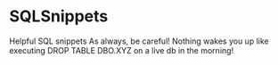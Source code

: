 # SQLSnippets
Helpful SQL snippets
As always, be careful! Nothing wakes you up like executing DROP TABLE DBO.XYZ on a live db in the morning!
